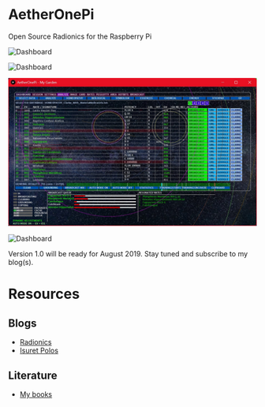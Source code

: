 # AetherOnePi
Open Source Radionics for the Raspberry Pi

![Dashboard](https://raw.githubusercontent.com/isuretpolos/AetherOnePi/master/documentation/screenshots/dashboard.jpg)

![Dashboard](https://raw.githubusercontent.com/isuretpolos/AetherOnePi/master/documentation/screenshots/session.jpg)

![Dashboard](https://raw.githubusercontent.com/isuretpolos/AetherOnePi/master/documentation/screenshots/analysis.jpg)

![Dashboard](https://raw.githubusercontent.com/isuretpolos/AetherOnePi/master/documentation/screenshots/broadcast.jpg)

Version 1.0 will be ready for August 2019.
Stay tuned and subscribe to my blog(s).

# Resources
## Blogs
- [Radionics](https://radionics.home.blog)
- [Isuret Polos](https://isuretpolos.wordpress.com)
## Literature
- [My books](https://isuretpolos.wordpress.com/literature/)